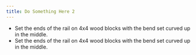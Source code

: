 ```yaml
---
title: Do Something Here 2
---
```


* Set the ends of the rail on 4x4 wood blocks with the bend set curved up in the middle.
* Set the ends of the rail on 4x4 wood blocks with the bend set curved up in the middle.